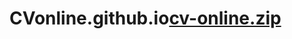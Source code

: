 # CVonline.github.io[cv-online.zip](https://github.com/luongle222/CVonline.github.io/files/10803250/cv-online.zip)
